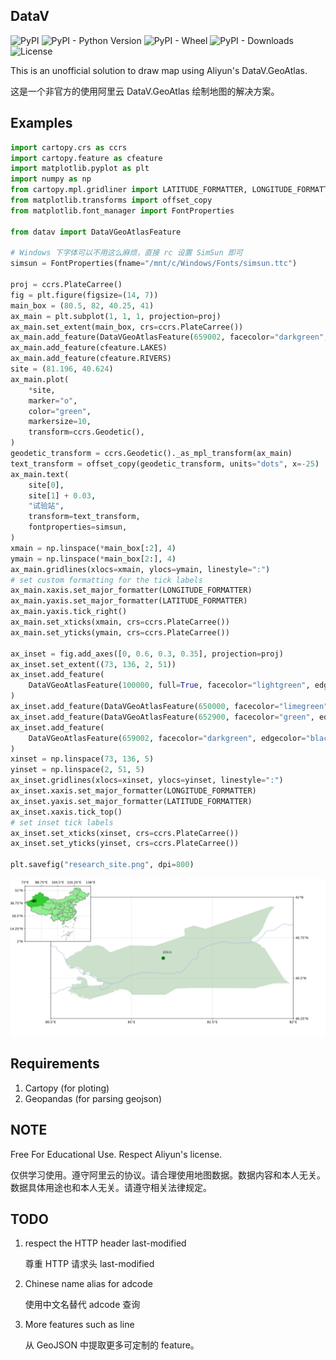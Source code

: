 DataV
-----
![PyPI](https://img.shields.io/pypi/v/datav)
![PyPI - Python Version](https://img.shields.io/pypi/pyversions/datav)
![PyPI - Wheel](https://img.shields.io/pypi/wheel/datav)
![PyPI - Downloads](https://img.shields.io/pypi/dm/datav)
![License](https://img.shields.io/github/license/tcztzy/datav)

This is an unofficial solution to draw map using Aliyun's DataV.GeoAtlas.

这是一个非官方的使用阿里云 DataV.GeoAtlas 绘制地图的解决方案。


## Examples

```python
import cartopy.crs as ccrs
import cartopy.feature as cfeature
import matplotlib.pyplot as plt
import numpy as np
from cartopy.mpl.gridliner import LATITUDE_FORMATTER, LONGITUDE_FORMATTER
from matplotlib.transforms import offset_copy
from matplotlib.font_manager import FontProperties

from datav import DataVGeoAtlasFeature

# Windows 下字体可以不用这么麻烦，直接 rc 设置 SimSun 即可
simsun = FontProperties(fname="/mnt/c/Windows/Fonts/simsun.ttc")

proj = ccrs.PlateCarree()
fig = plt.figure(figsize=(14, 7))
main_box = (80.5, 82, 40.25, 41)
ax_main = plt.subplot(1, 1, 1, projection=proj)
ax_main.set_extent(main_box, crs=ccrs.PlateCarree())
ax_main.add_feature(DataVGeoAtlasFeature(659002, facecolor="darkgreen", alpha=0.2))  # 阿拉尔
ax_main.add_feature(cfeature.LAKES)
ax_main.add_feature(cfeature.RIVERS)
site = (81.196, 40.624)
ax_main.plot(
    *site,
    marker="o",
    color="green",
    markersize=10,
    transform=ccrs.Geodetic(),
)
geodetic_transform = ccrs.Geodetic()._as_mpl_transform(ax_main)
text_transform = offset_copy(geodetic_transform, units="dots", x=-25)
ax_main.text(
    site[0],
    site[1] + 0.03,
    "试验站",
    transform=text_transform,
    fontproperties=simsun,
)
xmain = np.linspace(*main_box[:2], 4)
ymain = np.linspace(*main_box[2:], 4)
ax_main.gridlines(xlocs=xmain, ylocs=ymain, linestyle=":")
# set custom formatting for the tick labels
ax_main.xaxis.set_major_formatter(LONGITUDE_FORMATTER)
ax_main.yaxis.set_major_formatter(LATITUDE_FORMATTER)
ax_main.yaxis.tick_right()
ax_main.set_xticks(xmain, crs=ccrs.PlateCarree())
ax_main.set_yticks(ymain, crs=ccrs.PlateCarree())

ax_inset = fig.add_axes([0, 0.6, 0.3, 0.35], projection=proj)
ax_inset.set_extent((73, 136, 2, 51))
ax_inset.add_feature(
    DataVGeoAtlasFeature(100000, full=True, facecolor="lightgreen", edgecolor="gray")
)
ax_inset.add_feature(DataVGeoAtlasFeature(650000, facecolor="limegreen"))
ax_inset.add_feature(DataVGeoAtlasFeature(652900, facecolor="green", edgecolor="none"))
ax_inset.add_feature(
    DataVGeoAtlasFeature(659002, facecolor="darkgreen", edgecolor="black")
)
xinset = np.linspace(73, 136, 5)
yinset = np.linspace(2, 51, 5)
ax_inset.gridlines(xlocs=xinset, ylocs=yinset, linestyle=":")
ax_inset.xaxis.set_major_formatter(LONGITUDE_FORMATTER)
ax_inset.yaxis.set_major_formatter(LATITUDE_FORMATTER)
ax_inset.xaxis.tick_top()
# set inset tick labels
ax_inset.set_xticks(xinset, crs=ccrs.PlateCarree())
ax_inset.set_yticks(yinset, crs=ccrs.PlateCarree())

plt.savefig("research_site.png", dpi=800)
```

![Research site](research_site.png)

## Requirements

1. Cartopy (for ploting)
2. Geopandas (for parsing geojson)

## NOTE

Free For Educational Use. Respect Aliyun's license. 

仅供学习使用。遵守阿里云的协议。请合理使用地图数据。数据内容和本人无关。数据具体用途也和本人无关。请遵守相关法律规定。

## TODO

1. respect the HTTP header last-modified

   尊重 HTTP 请求头 last-modified

2. Chinese name alias for adcode

   使用中文名替代 adcode 查询

3. More features such as line

   从 GeoJSON 中提取更多可定制的 feature。
